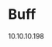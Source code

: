 # Buff                                                                                                                                                                                                                                                                  
                                                                                                                                                                                                                                                                        
10.10.10.198 
